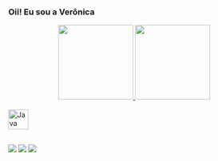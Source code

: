 ### Oii! Eu sou a Verônica

<div align="center">
  <a href="https://github.com/VeronicaMSilva">
  <img height="150em" src="https://github-readme-stats.vercel.app/api?username=VeronicaMSilva&show_icons=true&theme=dark&include_all_commits=true&count_private=true"/>
  <img height="150em" src="https://github-readme-stats.vercel.app/api/top-langs/?username=VeronicaMSilva&layout=compact&langs_count=7&theme=dark"/>
</div>
<div style="display: inline_block"><br>
  <img align="center" alt="Java" height="40" width="40" src="https://cdn.jsdelivr.net/gh/devicons/devicon/icons/java/java-original.svg" />
          
 ##     
  
 <div>  
   <a href="https://instagram.com/_veekk" target="_blank"><img src="https://img.shields.io/badge/-Instagram-%23E4405F?style=for-the-badge&logo=instagram&logoColor=white" target="_blank"></a>
   <a href = "mailto:veronica.maria8793@gmail.com"><img src="https://img.shields.io/badge/-Gmail-%23333?style=for-the-badge&logo=gmail&logoColor=white" target="_blank"></a>
   <a href="https://www.linkedin.com/in/ver%C3%B4nica-maria-682136211/" target="_blank"><img src="https://img.shields.io/badge/-LinkedIn-%230077B5?style=for-the-badge&logo=linkedin&logoColor=white" target="_blank"></a>
